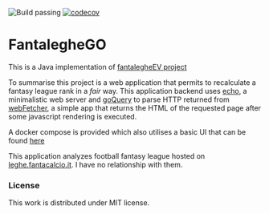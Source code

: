 ![Build passing](https://github.com/antpas14/fantalegheGO/actions/workflows/master.yaml/badge.svg)
[![codecov](https://codecov.io/gh/antpas14/fantalegheGO/graph/badge.svg?token=M2129SSBZJ)](https://codecov.io/gh/antpas14/fantalegheGO)

# FantalegheGO

This is a Java implementation of [fantalegheEV project](https://github.com/antpas14/fantalegheEV-api)

To summarise this project is a web application that permits to recalculate a fantasy league rank in a *fair* way.
This application backend uses [echo](https://github.com/labstack/echo), a minimalistic web server and [goQuery](github.com/PuerkitoBio/goquery) to parse HTTP returned from <a href="https://github.com/antpas14/webFetcher">webFetcher</a>, a simple app that returns the HTML of the requested page after some javascript rendering is executed.

A docker compose is provided which also utilises a basic UI that can be found <a href="https://github.com/antpas14/fantalegheEV-ui">here</a>

This application analyzes football fantasy league hosted on <a href="http://leghe.fantacalcio.it">leghe.fantacalcio.it</a>. I have no relationship with them.

### License

This work is distributed under MIT license.
